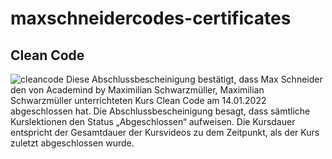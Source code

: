 # maxschneidercodes-certificates
 
 ## Clean Code
 ![cleancode](https://user-images.githubusercontent.com/45995648/149547115-997aeeac-84e4-48a3-a054-5c81376f5f35.jpg)
Diese Abschlussbescheinigung bestätigt, dass Max Schneider den von Academind by Maximilian Schwarzmüller, Maximilian Schwarzmüller unterrichteten Kurs Clean Code am 14.01.2022 abgeschlossen hat. Die Abschlussbescheinigung besagt, dass sämtliche Kurslektionen den Status „Abgeschlossen“ aufweisen. Die Kursdauer entspricht der Gesamtdauer der Kursvideos zu dem Zeitpunkt, als der Kurs zuletzt abgeschlossen wurde.
